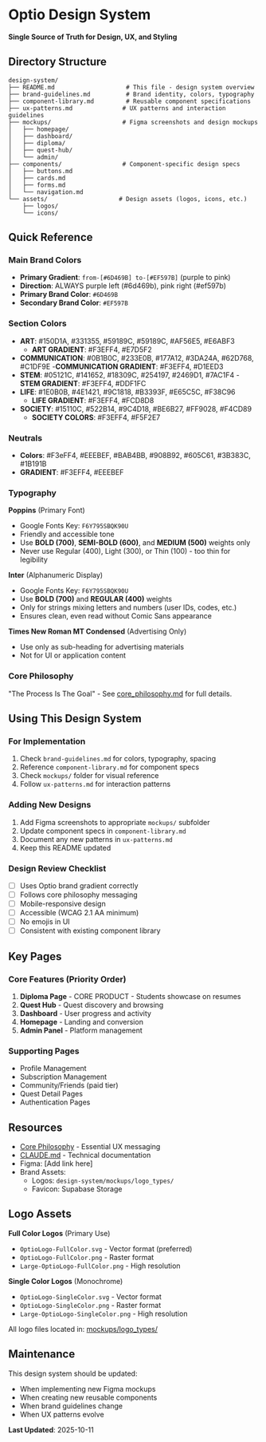 # Optio Design System

**Single Source of Truth for Design, UX, and Styling**

## Directory Structure

```
design-system/
├── README.md                    # This file - design system overview
├── brand-guidelines.md          # Brand identity, colors, typography
├── component-library.md         # Reusable component specifications
├── ux-patterns.md              # UX patterns and interaction guidelines
├── mockups/                    # Figma screenshots and design mockups
│   ├── homepage/
│   ├── dashboard/
│   ├── diploma/
│   ├── quest-hub/
│   └── admin/
├── components/                 # Component-specific design specs
│   ├── buttons.md
│   ├── cards.md
│   ├── forms.md
│   └── navigation.md
└── assets/                    # Design assets (logos, icons, etc.)
    ├── logos/
    └── icons/
```

## Quick Reference

### Main Brand Colors
- **Primary Gradient**: `from-[#6D469B] to-[#EF597B]` (purple to pink)
- **Direction**: ALWAYS purple left (#6d469b), pink right (#ef597b)
- **Primary Brand Color**: `#6D469B`
- **Secondary Brand Color**: `#EF597B`

### Section Colors
- **ART**: #150D1A, #331355, #59189C, #59189C, #AF56E5, #E6ABF3
    - **ART GRADIENT**: #F3EFF4, #E7D5F2
- **COMMUNICATION**: #0B1B0C, #233E0B, #177A12, #3DA24A, #62D768, #C1DF9E
    -**COMMUNICATION GRADIENT**: #F3EFF4, #D1EED3
- **STEM**: #05121C, #141652, #18309C, #254197, #2469D1, #7AC1F4
    -**STEM GRADIENT**: #F3EFF4, #DDF1FC
- **LIFE**: #1E0B0B, #4E1421, #9C1818, #B3393F, #E65C5C, #F38C96
    - **LIFE GRADIENT**: #F3EFF4, #FCD8D8
- **SOCIETY**: #15110C, #522B14, #9C4D18, #BE6B27, #FF9028, #F4CD89
    - **SOCIETY COLORS**: #F3EFF4, #F5F2E7

### Neutrals
- **Colors**: #F3eFF4, #EEEBEF, #BAB4BB, #908B92, #605C61, #3B383C, #1B191B
- **GRADIENT**: #F3EFF4, #EEEBEF

### Typography

**Poppins** (Primary Font)
- Google Fonts Key: `F6Y795SBQK90U`
- Friendly and accessible tone
- Use **BOLD (700)**, **SEMI-BOLD (600)**, and **MEDIUM (500)** weights only
- Never use Regular (400), Light (300), or Thin (100) - too thin for legibility

**Inter** (Alphanumeric Display)
- Google Fonts Key: `F6Y795SBQK90U`
- Use **BOLD (700)** and **REGULAR (400)** weights
- Only for strings mixing letters and numbers (user IDs, codes, etc.)
- Ensures clean, even read without Comic Sans appearance

**Times New Roman MT Condensed** (Advertising Only)
- Use only as sub-heading for advertising materials
- Not for UI or application content

### Core Philosophy
"The Process Is The Goal" - See [core_philosophy.md](../core_philosophy.md) for full details.

## Using This Design System

### For Implementation
1. Check `brand-guidelines.md` for colors, typography, spacing
2. Reference `component-library.md` for component specs
3. Check `mockups/` folder for visual reference
4. Follow `ux-patterns.md` for interaction patterns

### Adding New Designs
1. Add Figma screenshots to appropriate `mockups/` subfolder
2. Update component specs in `component-library.md`
3. Document any new patterns in `ux-patterns.md`
4. Keep this README updated

### Design Review Checklist
- [ ] Uses Optio brand gradient correctly
- [ ] Follows core philosophy messaging
- [ ] Mobile-responsive design
- [ ] Accessible (WCAG 2.1 AA minimum)
- [ ] No emojis in UI
- [ ] Consistent with existing component library

## Key Pages

### Core Features (Priority Order)
1. **Diploma Page** - CORE PRODUCT - Students showcase on resumes
2. **Quest Hub** - Quest discovery and browsing
3. **Dashboard** - User progress and activity
4. **Homepage** - Landing and conversion
5. **Admin Panel** - Platform management

### Supporting Pages
- Profile Management
- Subscription Management
- Community/Friends (paid tier)
- Quest Detail Pages
- Authentication Pages

## Resources

- [Core Philosophy](../core_philosophy.md) - Essential UX messaging
- [CLAUDE.md](../CLAUDE.md) - Technical documentation
- Figma: [Add link here]
- Brand Assets:
  - Logos: `design-system/mockups/logo_types/`
  - Favicon: Supabase Storage

## Logo Assets

**Full Color Logos** (Primary Use)
- `OptioLogo-FullColor.svg` - Vector format (preferred)
- `OptioLogo-FullColor.png` - Raster format
- `Large-OptioLogo-FullColor.png` - High resolution

**Single Color Logos** (Monochrome)
- `OptioLogo-SingleColor.svg` - Vector format
- `OptioLogo-SingleColor.png` - Raster format
- `Large-OptioLogo-SingleColor.png` - High resolution

All logo files located in: [mockups/logo_types/](mockups/logo_types/)

## Maintenance

This design system should be updated:
- When implementing new Figma mockups
- When creating new reusable components
- When brand guidelines change
- When UX patterns evolve

**Last Updated**: 2025-10-11
